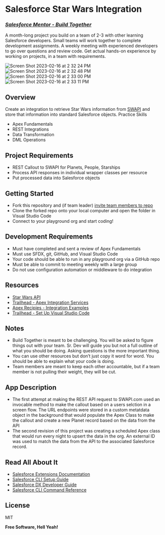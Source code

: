 # Salesforce Star Wars Integration
### _[Salesforce Mentor - Build Together](https://courses.salesforcementor.com/)_

A month-long project you build on a team of 2-3 with other learning Salesforce developers. Small teams will work together to complete development assignments. A weekly meeting with experienced developers to go over questions and review code. Get actual hands-on experience by working on projects, in a team with requirements.

![Screen Shot 2023-02-16 at 2 32 24 PM](https://user-images.githubusercontent.com/94694097/219456664-1d86b2b7-b993-4923-af06-613ba4b90a1f.png)
![Screen Shot 2023-02-16 at 2 32 48 PM](https://user-images.githubusercontent.com/94694097/219456669-03582a5c-a341-4173-83b8-f477a2de2da7.png)
![Screen Shot 2023-02-16 at 2 33 00 PM](https://user-images.githubusercontent.com/94694097/219456674-38f2b59d-c9e1-43c5-a7d3-68ba909b9cc2.png)
![Screen Shot 2023-02-16 at 2 33 11 PM](https://user-images.githubusercontent.com/94694097/219456677-cf9c1c5c-ecb2-4f18-a0cc-b0c0a1c10840.png)


## Overview
Create an integration to retrieve Star Wars information from [SWAPI](https://swapi.dev/) and store that information into standard Salesforce objects.
Practice Skills
- Apex Fundamentals 
- REST Integrations
- Data Transformation
- DML Operations

## Project Requirements  
- REST Callout to SWAPI for Planets, People, Starships
- Process API responses  in individual wrapper classes per resource
- Put processed data into Salesforce objects

## Getting Started
- Fork this repository and (if team leader) [invite team members to repo](https://docs.github.com/en/account-and-profile/setting-up-and-managing-your-personal-account-on-github/managing-access-to-your-personal-repositories/inviting-collaborators-to-a-personal-repository) 
- Clone the forked repo onto your local computer and open the folder in Visual Studio Code
- Connect to your playground org and start coding! 

## Development Requirements
- Must have completed and sent a review of Apex Fundamentals
- Must use SFDX, git, GitHub, and Visual Studio Code
- Your code should be able to run in any playground org via a GitHub repo
- Must be able to commit to meeting weekly with a large group
- Do not use configuration automation or middleware to do integration

## Resources
- [Star Wars API](https://swapi.dev/)
- [Trailhead - Apex Integration Services](https://trailhead.salesforce.com/content/learn/modules/apex_integration_services)
- [Apex Recipies - Integration Examples](https://github.com/trailheadapps/apex-recipes/tree/main/force-app/main/default/classes/Integration%20Recipes)
- [Trailhead - Set Up Visual Studio Code](https://trailhead.salesforce.com/content/learn/projects/quick-start-lightning-web-components/set-up-visual-studio-code)

## Notes
- Build Together is meant to be challenging. You will be asked to figure things out with your team. Sr. Dev will guide you but not a full outline of what you should be doing. Asking questions is the more important thing.
- You can use other resources but don’t just copy it word for word. You should be able to explain what your code is doing.
- Team members are meant to keep each other accountable, but if a team member is not pulling their weight, they will be cut.

## App Description
- The first attempt at making the REST API request to SWAPI.com used an invocable method to make the callout based on a users selction in a screen flow. The URL endpoints were stored in a custom metatdata object in the background that would populate the Apex Class to make the callout and create a new Planet record based on the data from the API
- The second revision of this project was creating a scheduled Apex class that would run every night to upsert the data in the org. An external ID was used to match the data from the API to the associated Salesforce record. 

## Read All About It

- [Salesforce Extensions Documentation](https://developer.salesforce.com/tools/vscode/)
- [Salesforce CLI Setup Guide](https://developer.salesforce.com/docs/atlas.en-us.sfdx_setup.meta/sfdx_setup/sfdx_setup_intro.htm)
- [Salesforce DX Developer Guide](https://developer.salesforce.com/docs/atlas.en-us.sfdx_dev.meta/sfdx_dev/sfdx_dev_intro.htm)
- [Salesforce CLI Command Reference](https://developer.salesforce.com/docs/atlas.en-us.sfdx_cli_reference.meta/sfdx_cli_reference/cli_reference.htm)

## License

MIT

**Free Software, Hell Yeah!**

